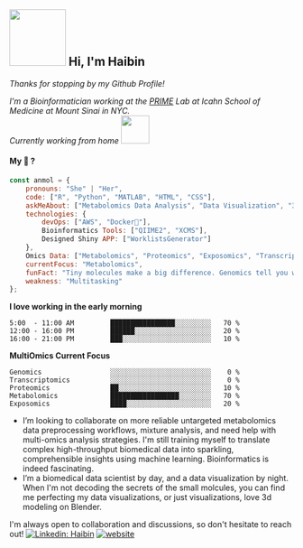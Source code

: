 
<h2> <img src="https://media0.giphy.com/media/RkN0K0MEfEcc34HeZ4/giphy.webp?cid=ecf05e47vzl05eurxzuqe3pcvrs0tbbofyxo7do6waq6m01w&ep=v1_stickers_search&rid=giphy.webp&ct=s" width="100"> Hi, I'm Haibin </h2>

<p> <em>Thanks for stopping by my Github Profile!</em></p>
<p><em>I'm a Bioinformatician working at the <a href="https://www.petrickexposomelab.com/"> PRIME</a> Lab at Icahn School of Medicine at Mount Sinai in NYC.<br> Currently working from home <img src="https://media.giphy.com/media/zPR4BZ9gBXmnj9mDKt/giphy.gif?cid=ecf05e478r0d72qa6en3avnrlq5lkvvglqcspoe9lf1kn09m&ep=v1_stickers_search&rid=giphy.gif&ct=s" width="50"> </em></p>


#### My 🧰 ?
```javascript
const anmol = {
    pronouns: "She" | "Her",
    code: ["R", "Python", "MATLAB", "HTML", "CSS"],
    askMeAbout: ["Metabolomics Data Analysis", "Data Visualization", "3d modeling", "Shiny APP Design"],
    technologies: {
        devOps: ["AWS", "Docker🐳"],
        Bioinformatics Tools: ["QIIME2", "XCMS"],
        Designed Shiny APP: ["WorklistsGenerator"]
    },
    Omics Data: ["Metabolomics", "Proteomics", "Exposomics", "Transcriptomics"],
    currentFocus: "Metabolomics",
    funFact: "Tiny molecules make a big difference. Genomics tell you what you might have while metabolomics tell you what you do have!" ,
    weakness: "Multitasking"
};
```

**I love working in the early morning** 

```text
5:00  - 11:00 AM         ████████████████░░░░░░░░░   70 % 
12:00 - 16:00 PM         ██████░░░░░░░░░░░░░░░░░░░   20 %
16:00 - 21:00 PM         ███░░░░░░░░░░░░░░░░░░░░░░   10 % 
```
**MultiOmics Current Focus** 
```text
Genomics                 ░░░░░░░░░░░░░░░░░░░░░░░░░    0 %
Transcriptomics          ░░░░░░░░░░░░░░░░░░░░░░░░░    0 %
Proteomics               ██░░░░░░░░░░░░░░░░░░░░░░░   10 %
Metabolomics             █████████████████░░░░░░░░   70 %
Exposomics               ████░░░░░░░░░░░░░░░░░░░░░   20 %
```

- I’m looking to collaborate on more reliable untargeted metabolomics data preprocessing workflows, mixture analysis, and need help with multi-omics analysis strategies. I'm still training myself to translate complex high-throughput biomedical data into sparkling, comprehensible insights using machine learning. Bioinformatics is indeed fascinating.
- I’m a biomedical data scientist by day, and a data visualization by night. When I'm not decoding the secrets of the small molcules, you can find me perfecting my data visualizations, or just visualizations, love 3d modeling on Blender.

I'm always open to collaboration and discussions, so don't hesitate to reach out!
[![Linkedin: Haibin](https://img.shields.io/badge/-Haibin-lightpink?style=square&logo=Linkedin&logoColor=black&link=https://www.linkedin.com/in/haibin-guan/)](https://www.linkedin.com/in/haibin-guan/)
[![website](https://img.shields.io/badge/-Haibin-lightpink?&style=square&logo=Google-Chrome&logoColor=black&link=https://guanhaibin.github.io/home/)](https://guanhaibin.github.io/home/)
